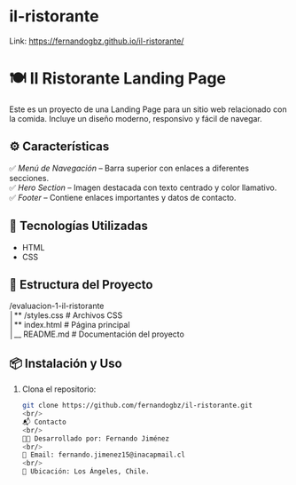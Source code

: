 # il-ristorante

Link: https://fernandogbz.github.io/il-ristorante/

# 🍽 Il Ristorante Landing Page

Este es un proyecto de una Landing Page para un sitio web relacionado con la comida. Incluye un diseño moderno, responsivo y fácil de navegar.

## ⚙ Características

✅ _Menú de Navegación_ – Barra superior con enlaces a diferentes secciones.  
✅ _Hero Section_ – Imagen destacada con texto centrado y color llamativo.  
✅ _Footer_ – Contiene enlaces importantes y datos de contacto.

## 🚀 Tecnologías Utilizadas

- HTML
- CSS

## 📂 Estructura del Proyecto

/evaluacion-1-il-ristorante
<br/>
│** /styles.css # Archivos CSS
<br/>
│** index.html # Página principal
<br/>
│\_\_ README.md # Documentación del proyecto

## 📦 Instalación y Uso

1. Clona el repositorio:
   ```bash
   git clone https://github.com/fernandogbz/il-ristorante.git
   <br/>
   📬 Contacto
   <br/>
   👨‍💻 Desarrollado por: Fernando Jiménez
   <br/>
   📧 Email: fernando.jimenez15@inacapmail.cl
   <br/>
   📍 Ubicación: Los Ángeles, Chile.
   ```
